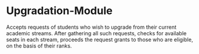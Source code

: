 # Upgradation-Module
Accepts requests of students who wish to upgrade from their current academic streams.
After gathering all such requests, checks for available seats in each stream, proceeds the request grants to those who are eligible, on the basis of their ranks.
